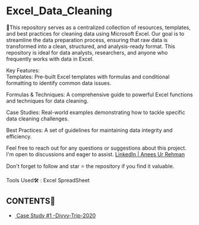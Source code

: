 # Excel_Data_Cleaning
<p>🧹This repository serves as a centralized collection of resources, templates, and best practices for cleaning data using Microsoft Excel. Our goal is to streamline the data preparation process, ensuring that raw data is transformed into a clean, structured, and analysis-ready format. This repository is ideal for data analysts, researchers, and anyone who frequently works with data in Excel.<br>

Key Features:<br>
Templates: Pre-built Excel templates with formulas and conditional formatting to identify common data issues.<br>

Formulas & Techniques: A comprehensive guide to powerful Excel functions and techniques for data cleaning.<br>

Case Studies: Real-world examples demonstrating how to tackle specific data cleaning challenges.<br>

Best Practices: A set of guidelines for maintaining data integrity and efficiency.<br></p>

<p>Feel free to reach out for any questions or suggestions about this project. I'm open to discussions and eager to assist.
<a href="https://www.linkedin.com/in/anees-ur-rehman-7a2245378/">LinkedIn | Anees Ur Rehman</a>

  Don't forget to follow and star ⭐ the repository if you find it valuable.</p>
  <p>Tools Used🛠️ : Excel SpreadSheet</p>

  <h2>CONTENTS📝</h2>
<ul>
  <li> 
  <a href="https://github.com/apex-analytics-solutions/Excel_Data_Cleaning/tree/8dd250b8bf3bcae58d9be58f71b5a31470d7636b/Case%20Study%20%231%20-Divvy-Trip-2020">
  <img src="Case Study #1 -Divvy-Trip-2020" alt=""> Case Study #1 -Divvy-Trip-2020</a>
  </li>
</ul>
